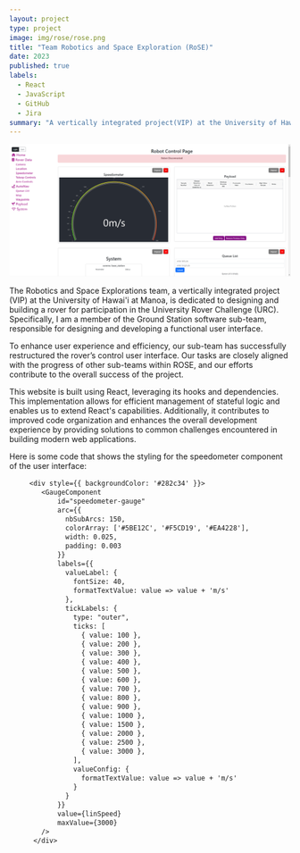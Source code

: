 ```yaml
---
layout: project
type: project
image: img/rose/rose.png
title: "Team Robotics and Space Exploration (RoSE)"
date: 2023
published: true
labels:
  - React
  - JavaScript
  - GitHub
  - Jira
summary: "A vertically integrated project(VIP) at the University of Hawai'i at Manoa that strives to design and build a rover that participates in the University Rover Challenge."
---
```


<div class="text-center p-4">
  <img src="../img/rose/roseui.png" class="img-thumbnail" >
</div>

The Robotics and Space Explorations team, a vertically integrated project (VIP) at the University of Hawai'i at Manoa, is dedicated to designing and building a rover for participation in the University Rover Challenge (URC). Specifically, I am a member of the Ground Station software sub-team, responsible for designing and developing a functional user interface.

To enhance user experience and efficiency, our sub-team has successfully restructured the rover’s control user interface. Our tasks are closely aligned with the progress of other sub-teams within ROSE, and our efforts contribute to the overall success of the project.

This website is built using React, leveraging its hooks and dependencies. This implementation allows for efficient management of stateful logic and enables us to extend React's capabilities. Additionally, it contributes to improved code organization and enhances the overall development experience by providing solutions to common challenges encountered in building modern web applications.

Here is some code that shows the styling for the speedometer component of the user interface:
```
     <div style={{ backgroundColor: '#282c34' }}>
        <GaugeComponent
            id="speedometer-gauge"
            arc={{
              nbSubArcs: 150,
              colorArray: ['#5BE12C', '#F5CD19', '#EA4228'],
              width: 0.025,
              padding: 0.003
            }}
            labels={{
              valueLabel: {
                fontSize: 40,
                formatTextValue: value => value + 'm/s'
              },
              tickLabels: {
                type: "outer",
                ticks: [
                  { value: 100 },
                  { value: 200 },
                  { value: 300 },
                  { value: 400 },
                  { value: 500 },
                  { value: 600 },
                  { value: 700 },
                  { value: 800 },
                  { value: 900 },
                  { value: 1000 },
                  { value: 1500 },
                  { value: 2000 },
                  { value: 2500 },
                  { value: 3000 },
                ],
                valueConfig: {
                  formatTextValue: value => value + 'm/s'
                }
              }
            }}
            value={linSpeed}
            maxValue={3000}
        />
      </div>
```